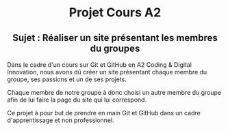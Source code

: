 <h1 align="center" >Projet Cours A2</h1>
<h2 align="center" >Sujet : Réaliser un site présentant les membres du groupes</h2>

Dans le cadre d'un cours sur Git et GitHub en A2 Coding & Digital Innovation, nous avons dû créer un site présentant chaque membre du groupe, ses passions et un de ses projets.

Chaque membre de notre groupe à donc choisi un autre membre du groupe afin de lui faire la page du site qui lui correspond.

Ce projet à pour but de prendre en main Git et GitHub dans un cadre d'apprentissage et non professionnel.
